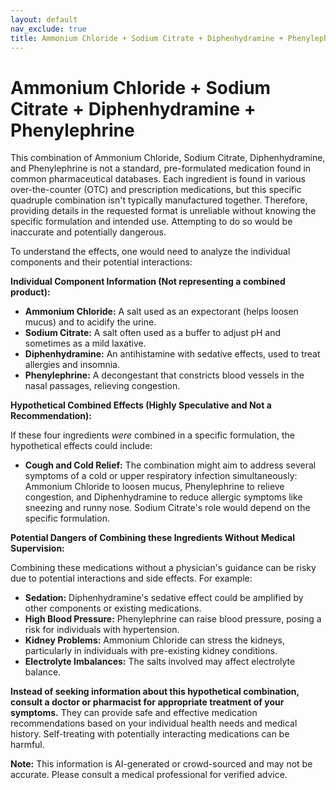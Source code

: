 ```yaml
---
layout: default
nav_exclude: true
title: Ammonium Chloride + Sodium Citrate + Diphenhydramine + Phenylephrine
---
```


# Ammonium Chloride + Sodium Citrate + Diphenhydramine + Phenylephrine

This combination of Ammonium Chloride, Sodium Citrate, Diphenhydramine, and Phenylephrine is not a standard, pre-formulated medication found in common pharmaceutical databases.  Each ingredient is found in various over-the-counter (OTC) and prescription medications, but this specific quadruple combination isn't typically manufactured together.  Therefore, providing details in the requested format is unreliable without knowing the specific formulation and intended use.  Attempting to do so would be inaccurate and potentially dangerous.

To understand the effects, one would need to analyze the individual components and their potential interactions:


**Individual Component Information (Not representing a combined product):**

* **Ammonium Chloride:**  A salt used as an expectorant (helps loosen mucus) and to acidify the urine.
* **Sodium Citrate:**  A salt often used as a buffer to adjust pH and sometimes as a mild laxative.
* **Diphenhydramine:**  An antihistamine with sedative effects, used to treat allergies and insomnia.
* **Phenylephrine:** A decongestant that constricts blood vessels in the nasal passages, relieving congestion.

**Hypothetical Combined Effects (Highly Speculative and Not a Recommendation):**

If these four ingredients *were* combined in a specific formulation, the hypothetical effects could include:

* **Cough and Cold Relief:**  The combination might aim to address several symptoms of a cold or upper respiratory infection simultaneously:  Ammonium Chloride to loosen mucus, Phenylephrine to relieve congestion, and Diphenhydramine to reduce allergic symptoms like sneezing and runny nose. Sodium Citrate's role would depend on the specific formulation.


**Potential Dangers of Combining these Ingredients Without Medical Supervision:**

Combining these medications without a physician's guidance can be risky due to potential interactions and side effects.  For example:

* **Sedation:** Diphenhydramine's sedative effect could be amplified by other components or existing medications.
* **High Blood Pressure:** Phenylephrine can raise blood pressure, posing a risk for individuals with hypertension.
* **Kidney Problems:** Ammonium Chloride can stress the kidneys, particularly in individuals with pre-existing kidney conditions.
* **Electrolyte Imbalances:** The salts involved may affect electrolyte balance.

**Instead of seeking information about this hypothetical combination, consult a doctor or pharmacist for appropriate treatment of your symptoms.**  They can provide safe and effective medication recommendations based on your individual health needs and medical history.  Self-treating with potentially interacting medications can be harmful.


**Note:** This information is AI-generated or crowd-sourced and may not be accurate. Please consult a medical professional for verified advice.